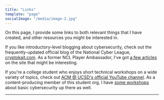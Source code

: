```yaml
---
title: "Links"
template: "page"
socialImage: "/media/image-2.jpg"
---
```


On this page, I provide some links to both relevant things that I have created, and other resources you might be interested in.

If you like introductory-level blogging about cybersecurity, check out the frequently-updated official blog of the National Cyber League, [cryptokait.com](https://cryptokait.com/blog/).
As a former NCL Player Ambassador, I've got [a few articles](https://cryptokait.com/author/aeason97/) on the site that might be interesting.

If you're a college student who enjoys short technical workshops on a wide variety of topics, check out [ACM @ UCSD's official YouTube channel](https://www.youtube.com/channel/UCyjPATFqc3FwOiuqJ2UG1Eg).
As a content-producing member of this student org, I have [some workshops](https://www.youtube.com/watch?v=yUBQFNJ6s5g) about basic cybersecurity up there as well.

---